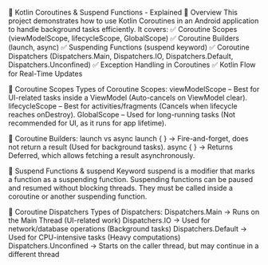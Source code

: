 🚀 Kotlin Coroutines & Suspend Functions - Explained
📌 Overview
This project demonstrates how to use Kotlin Coroutines in an Android application to handle background tasks efficiently. It covers:
✅ Coroutine Scopes (viewModelScope, lifecycleScope, GlobalScope)
✅ Coroutine Builders (launch, async)
✅ Suspending Functions (suspend keyword)
✅ Coroutine Dispatchers (Dispatchers.Main, Dispatchers.IO, Dispatchers.Default, Dispatchers.Unconfined)
✅ Exception Handling in Coroutines
✅ Kotlin Flow for Real-Time Updates

🔹 Coroutine Scopes
Types of Coroutine Scopes:
viewModelScope – Best for UI-related tasks inside a ViewModel (Auto-cancels on ViewModel clear).
lifecycleScope – Best for activities/fragments (Cancels when lifecycle reaches onDestroy).
GlobalScope – Used for long-running tasks (Not recommended for UI, as it runs for app lifetime).

🔹 Coroutine Builders: launch vs async
launch { } → Fire-and-forget, does not return a result (Used for background tasks).
async { } → Returns Deferred<T>, which allows fetching a result asynchronously.

🔹 Suspend Functions & suspend Keyword
suspend is a modifier that marks a function as a suspending function.
Suspending functions can be paused and resumed without blocking threads.
They must be called inside a coroutine or another suspending function.

🔹 Coroutine Dispatchers
Types of Dispatchers:
Dispatchers.Main → Runs on the Main Thread (UI-related work)
Dispatchers.IO → Used for network/database operations (Background tasks)
Dispatchers.Default → Used for CPU-intensive tasks (Heavy computations)
Dispatchers.Unconfined → Starts on the caller thread, but may continue in a different thread

